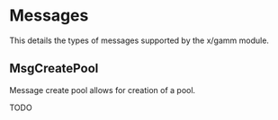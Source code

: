 <!--
order: 3
-->

# Messages

This details the types of messages supported by the x/gamm module.

## MsgCreatePool

Message create pool allows for creation of a pool.

TODO